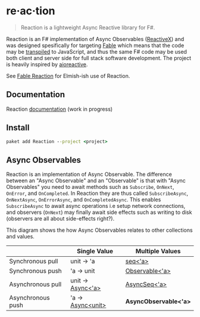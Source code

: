 # re·ac·tion

> Reaction is a lightweight Async Reactive library for F#.

Reaction is an F# implementation of Async Observables ([ReactiveX](http://reactivex.io/)) and was designed spesifically for targeting [Fable](http://fable.io/) which means that the code may be [transpiled](https://en.wikipedia.org/wiki/Source-to-source_compiler) to JavaScript, and thus the same F# code may be used both client and server side for full stack software development. The project is heavily inspired by [aioreactive](https://github.com/dbrattli/aioreactive).

See [Fable Reaction](https://github.com/dbrattli/Fable.Reaction) for Elmish-ish use of Reaction.

## Documentation

Reaction [documentation](https://dbrattli.github.io/Reaction/) (work in progress)

## Install

```cmd
paket add Reaction --project <project>
```

## Async Observables

Reaction is an implementation of Async Observable. The difference between an "Async Observable" and an "Observable" is that with "Async Observables" you need to await methods such as `Subscribe`, `OnNext`, `OnError`, and `OnCompleted`. In Reaction they are thus called `SubscribeAsync`, `OnNextAsync`, `OnErrorAsync`, and `OnCompletedAsync`. This enables `SubscribeAsync` to await async operations i.e setup network connections, and observers (`OnNext`) may finally await side effects such as writing to disk (observers are all about side-effects right?).

This diagram shows the how Async Observables relates to other collections and values.

|  | Single Value | Multiple Values
| --- | --- | --- |
| Synchronous pull  | unit -> 'a | [seq<'a>](https://msdn.microsoft.com/en-us/visualfsharpdocs/conceptual/collections.seq-module-%5Bfsharp%5D?f=255&MSPPError=-2147217396) |
| Synchronous push  |'a -> unit | [Observable<'a>](http://fsprojects.github.io/FSharp.Control.Reactive/tutorial.html) |
| Asynchronous pull | unit -> [Async<'a>](https://msdn.microsoft.com/en-us/visualfsharpdocs/conceptual/control.async-class-%5Bfsharp%5D) | [AsyncSeq<'a>](http://fsprojects.github.io/FSharp.Control.AsyncSeq/library/AsyncSeq.html) |
| Asynchronous push |'a -> [Async\<unit\>](https://msdn.microsoft.com/en-us/visualfsharpdocs/conceptual/control.async-class-%5Bfsharp%5D) | **AsyncObservable<'a>** |

